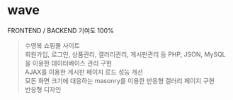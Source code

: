# wave
FRONTEND / BACKEND
기여도 100%

> 수영복 쇼핑몰 사이트  
> 회원가입, 로그인, 상품관리, 갤러리관리, 게시판관리 등 PHP, JSON, MySQL을 이용한 데이터베이스 관리 구현   
> AJAX를 이용한 게시판 페이지 로드 성능 개선  
> 모든 화면 크기에 대응하는 masonry를 이용한 반응형 갤러리 페이지 구현  
> 반응형 디자인  
